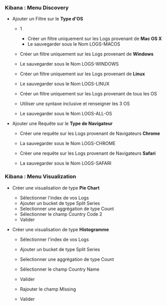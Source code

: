 ### Kibana : Menu Discovery 

- Ajouter un Filtre sur le **Type d'OS**

  - 1
    - Créer un filtre uniquement sur les Logs provenant de **Mac OS X**
    - Le sauvegarder sous le Nom LOGS-MACOS
    
  - Créer un filtre uniquement sur les Logs provenant de **Windows**
  - Le sauvegarder sous le Nom LOGS-WINDOWS
 
  - Créer un filtre uniquement sur les Logs provenant de **Linux**
  - Le sauvegarder sous le Nom LOGS-LINUX

  - Créer un filtre uniquement sur les Logs provenant de tous les OS
  - Utiliser une syntaxe inclusive et renseigner les 3 OS
  - Le sauvegarder sous le Nom LOGS-ALL-OS
  
- Ajouter une Requête sur le **Type de Navigateur**

  - Créer une requête sur les Logs provenant de Navigateurs **Chrome**
  - La sauvegarder sous le Nom LOGS-CHROME
  
  - Créer une requête sur les Logs provenant de Navigateurs **Safari**
  - La sauvegarder sous le Nom LOGS-SAFARI
  
  
### Kibana : Menu Visualization

- Créer une visualisation de type **Pie Chart**
  - Sélectionner l'index de vos Logs
  - Ajouter un bucket de type Split Series
  - Selectionner une aggrégation de type Count
  - Sélectionner le champ Country Code 2
  - Valider
  
  
- Créer une visualisation de type **Histogramme**
  - Sélectionner l'index de vos Logs
  - Ajouter un bucket de type Split Series
  - Selectionner une aggrégation de type Count
  - Sélectionner le champ Country Name
  - Valider
  
  - Rajouter le champ Missing 
  - Valider
